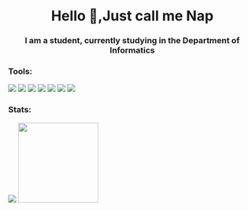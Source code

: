 <h1 align="center">Hello 👋,Just call me Nap</h1>
<h3 align="center">I am a student, currently studying in the Department of Informatics</h3>

### Tools:
<p>
    <img src="https://img.shields.io/badge/OS-Windows-blue?&logo=Windows" />
    <img src="https://img.shields.io/badge/OS-Linux-yellow?&logo=Linux" />
    <img src="https://img.shields.io/badge/OS-Kali-lightgrey?&logo=Kali-linux" />
    <img src="https://img.shields.io/badge/Bahasa-Python-informational?&logo=python" />
    <img src="https://img.shields.io/badge/Bahasa-Js-informational?&logo=Javascript" />
    <img src="https://img.shields.io/badge/Text%20Editor-Visual%20Studio%20Code-blue?&logo=visual%20studio%20code&logoColor=blue" />
    <img src="https://gpvc.arturio.dev/naffsisky" />
</p>

### Stats:
<p>
    <img src="https://github-readme-stats.vercel.app/api?username=naffsisky&show_icons=true&theme=outrun" />
    <img src="https://github-readme-stats.vercel.app/api/top-langs/?username=naffsisky&layout=compact&theme=outrun" height=163 />

</p>

